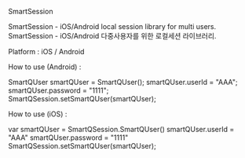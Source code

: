 SmartSession

SmartSession - iOS/Android local session library for multi users.
SmartSession - iOS/Android 다중사용자를 위한 로컬세션 라이브러리.

Platform : 
iOS / Android 

How to use (Android) :

  SmartQUser smartQUser = SmartQUser();
  smartQUser.userId = "AAA";
  smartQUser.password = "1111";
  SmartQSession.setSmartQUser(smartQUser);

How to use (iOS) :

  var smartQUser = SmartQSession.SmartQUser()
  smartQUser.userId = "AAA"
  smartQUser.password = "1111"
  SmartQSession.setSmartQUser(smartQUser);
